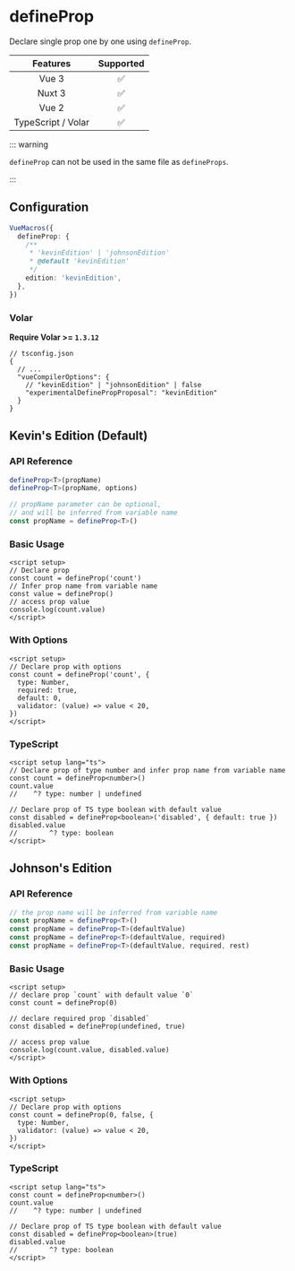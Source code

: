 # defineProp

<StabilityLevel level="experimental" />

Declare single prop one by one using `defineProp`.

|      Features      |     Supported      |
| :----------------: | :----------------: |
|       Vue 3        | :white_check_mark: |
|       Nuxt 3       | :white_check_mark: |
|       Vue 2        | :white_check_mark: |
| TypeScript / Volar | :white_check_mark: |

::: warning

`defineProp` can not be used in the same file as `defineProps`.

:::

## Configuration

```ts
VueMacros({
  defineProp: {
    /**
     * 'kevinEdition' | 'johnsonEdition'
     * @default 'kevinEdition'
     */
    edition: 'kevinEdition',
  },
})
```

### Volar

**Require Volar >= `1.3.12`**

```jsonc
// tsconfig.json
{
  // ...
  "vueCompilerOptions": {
    // "kevinEdition" | "johnsonEdition" | false
    "experimentalDefinePropProposal": "kevinEdition"
  }
}
```

## Kevin's Edition (Default)

### API Reference

```ts
defineProp<T>(propName)
defineProp<T>(propName, options)

// propName parameter can be optional,
// and will be inferred from variable name
const propName = defineProp<T>()
```

### Basic Usage

```vue
<script setup>
// Declare prop
const count = defineProp('count')
// Infer prop name from variable name
const value = defineProp()
// access prop value
console.log(count.value)
</script>
```

### With Options

```vue
<script setup>
// Declare prop with options
const count = defineProp('count', {
  type: Number,
  required: true,
  default: 0,
  validator: (value) => value < 20,
})
</script>
```

### TypeScript

```vue
<script setup lang="ts">
// Declare prop of type number and infer prop name from variable name
const count = defineProp<number>()
count.value
//    ^? type: number | undefined

// Declare prop of TS type boolean with default value
const disabled = defineProp<boolean>('disabled', { default: true })
disabled.value
//        ^? type: boolean
</script>
```

## Johnson's Edition

### API Reference

```ts
// the prop name will be inferred from variable name
const propName = defineProp<T>()
const propName = defineProp<T>(defaultValue)
const propName = defineProp<T>(defaultValue, required)
const propName = defineProp<T>(defaultValue, required, rest)
```

### Basic Usage

```vue
<script setup>
// declare prop `count` with default value `0`
const count = defineProp(0)

// declare required prop `disabled`
const disabled = defineProp(undefined, true)

// access prop value
console.log(count.value, disabled.value)
</script>
```

### With Options

```vue
<script setup>
// Declare prop with options
const count = defineProp(0, false, {
  type: Number,
  validator: (value) => value < 20,
})
</script>
```

### TypeScript

```vue
<script setup lang="ts">
const count = defineProp<number>()
count.value
//    ^? type: number | undefined

// Declare prop of TS type boolean with default value
const disabled = defineProp<boolean>(true)
disabled.value
//        ^? type: boolean
</script>
```
